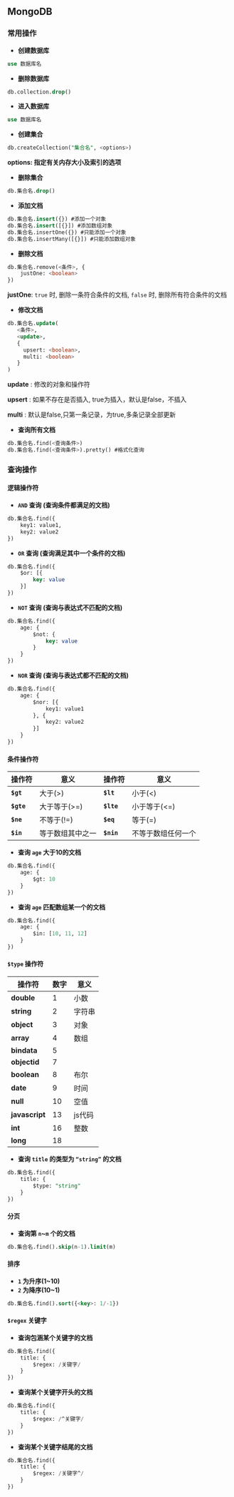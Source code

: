 ## MongoDB

### 常用操作

- **创建数据库**

```sql
use 数据库名
```

- **删除数据库**

```sql
db.collection.drop()
```

- **进入数据库**

```sql
use 数据库名
```

- **创建集合**

```sql
db.createCollection("集合名", <options>)
```

**options: 指定有关内存大小及索引的选项**

- **删除集合**

```sql
db.集合名.drop()
```

- **添加文档**

```sql
db.集合名.insert({}) #添加一个对象
db.集合名.insert([{}]) #添加数组对象
db.集合名.insertOne({}) #只能添加一个对象
db.集合名.insertMany([{}]) #只能添加数组对象
```

- **删除文档**

```sql
db.集合名.remove(<条件>, { 
	justOne: <boolean>
})
```

**justOne**: `true` 时, 删除一条符合条件的文档, `false` 时, 删除所有符合条件的文档

- **修改文档**

```sql
db.集合名.update(
   <条件>,
   <update>,
   {
   	 upsert: <boolean>,
     multi: <boolean>
   }
)
```

**update** : 修改的对象和操作符

**upsert** : 如果不存在是否插入, true为插入，默认是false，不插入

**multi** : 默认是false,只第一条记录，为true,多条记录全部更新

- **查询所有文档**

```sql
db.集合名.find(<查询条件>)
db.集合名.find(<查询条件>).pretty() #格式化查询
```

### 查询操作

#### 逻辑操作符

- **`AND` 查询 (查询条件都满足的文档)**

```sql
db.集合名.find({
	key1: value1,
    key2: value2
})
```

- **`OR` 查询 (查询满足其中一个条件的文档)**

```sql
db.集合名.find({
	$or: [{
		key: value
    }] 
})
```

- **`NOT` 查询 (查询与表达式不匹配的文档)**

```sql
db.集合名.find({
	age: {
		$not: {
            key: value
        }
    }
})
```

- **`NOR` 查询 (查询与表达式都不匹配的文档)**

```sql
db.集合名.find({
	age: {
		$nor: [{
            key1: value1
        }, {
            key2: value2
        }]
    }
})
```

#### 条件操作符

| 操作符    | 意义     		| 操作符   | 意义     |
|--------|------------|--------|------------|
| **`$gt`**  | 大于(>) 		| **`$lt`**	| 小于(<)		|
| **`$gte`** | 大于等于(>=) | **`$lte`**	| 小于等于(<=) |
| **`$ne`** | 不等于(!=) 	| **`$eq`**	| 等于(=)		|
| **`$in`** 	| 等于数组其中之一 | **`$nin`**	| 不等于数组任何一个 |

- **查询 `age` 大于10的文档**

```sql
db.集合名.find({
	age: {
		$gt: 10
	} 
})
```

- **查询 `age` 匹配数组某一个的文档**

```sql
db.集合名.find({
	age: {
		$in: [10, 11, 12]
	} 
})
```

#### `$type` 操作符

| 操作符         | 数字 | 意义   |
| -------------- | ---- | ------ |
| **double**     | 1    | 小数   |
| **string**     | 2    | 字符串 |
| **object**     | 3    | 对象   |
| **array**      | 4    | 数组   |
| **bindata**    | 5    |        |
| **objectid**   | 7    |        |
| **boolean**    | 8    | 布尔   |
| **date**       | 9    | 时间   |
| **null**       | 10   | 空值   |
| **javascript** | 13   | js代码 |
| **int**        | 16   | 整数   |
| **long**       | 18   |        |

- **查询 `title` 的类型为 `“string”` 的文档**

```sql
db.集合名.find({
    title: {
        $type: "string"
    }
})
```

#### 分页

- **查询第 `n`~`m` 个的文档**

```sql
db.集合名.find().skip(n-1).limit(m)
```

#### 排序

- **`1` 为升序(1~10)**
- **`2` 为降序(10~1)**

```sql
db.集合名.find().sort({<key>: 1/-1})
```

#### `$regex` 关键字

- **查询包涵某个关键字的文档**

```sql
db.集合名.find({
    title: {
        $regex: /关键字/
    }
})
```

- **查询某个关键字开头的文档**

```sql
db.集合名.find({
    title: {
        $regex: /^关键字/
    }
})
```

- **查询某个关键字结尾的文档**

```sql
db.集合名.find({
    title: {
        $regex: /关键字^/
    }
})
```

